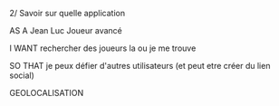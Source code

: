 2/ Savoir sur quelle application 

AS A Jean Luc Joueur avancé

I WANT rechercher des joueurs la ou je me trouve 

SO THAT je peux défier d'autres utilisateurs (et peut etre créer du lien social)

GEOLOCALISATION
